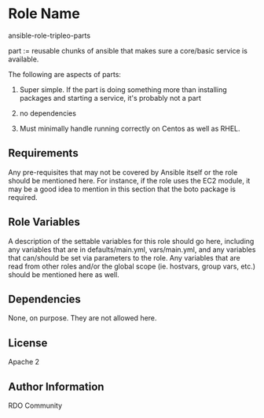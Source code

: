 Role Name
=========

ansible-role-tripleo-parts

part := reusable chunks of ansible that makes sure a core/basic service is available.

The following are aspects of parts:

1. Super simple.  If the part is doing something more than installing packages and starting a service, it's probably not a part

2. no dependencies

3. Must minimally handle running correctly on Centos as well as RHEL.


Requirements
------------

Any pre-requisites that may not be covered by Ansible itself or the role should be mentioned here. For instance, if the role uses the EC2 module, it may be a good idea to mention in this section that the boto package is required.

Role Variables
--------------

A description of the settable variables for this role should go here, including any variables that are in defaults/main.yml, vars/main.yml, and any variables that can/should be set via parameters to the role. Any variables that are read from other roles and/or the global scope (ie. hostvars, group vars, etc.) should be mentioned here as well.

Dependencies
------------

None, on purpose.  They are not allowed here.

License
-------

Apache 2

Author Information
------------------

RDO Community
